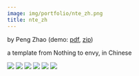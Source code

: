 ```yaml
---
image: img/portfolio/nte_zh.png
title: nte_zh
---
```


by Peng Zhao (demo: [pdf](https://github.com/pzhaonet/bookdownplus/raw/master/inst2/nte_zh/showcase/nte_zh.pdf), [zip](https://github.com/pzhaonet/bookdownplus/raw/master/inst/templates/nte_zh.zip))

a template from Nothing to envy, in Chinese

<!--more-->

![](https://github.com/pzhaonet/bookdownplus/raw/master/inst2/nte_zh/showcase/cover.png)
![](https://github.com/pzhaonet/bookdownplus/raw/master/inst2/nte_zh/showcase/nte_zh1.png)
![](https://github.com/pzhaonet/bookdownplus/raw/master/inst2/nte_zh/showcase/nte_zh19.png)
![](https://github.com/pzhaonet/bookdownplus/raw/master/inst2/nte_zh/showcase/nte_zh23.png)
![](https://github.com/pzhaonet/bookdownplus/raw/master/inst2/nte_zh/showcase/nte_zh3.png)
![](https://github.com/pzhaonet/bookdownplus/raw/master/inst2/nte_zh/showcase/nte_zh7.png)

